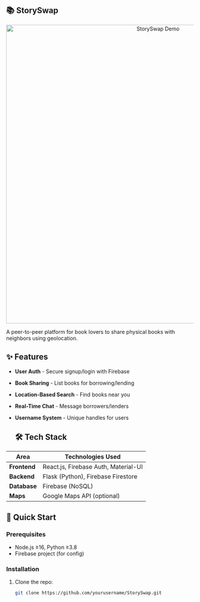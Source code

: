 
## 📚 StorySwap  

<div align="center">
  <img src="screenshots/demo.gif" width="800" alt="StorySwap Demo">
</div>

A peer-to-peer platform for book lovers to share physical books with neighbors using geolocation.

## ✨ Features  
- **User Auth** - Secure signup/login with Firebase  
- **Book Sharing** - List books for borrowing/lending  
- **Location-Based Search** - Find books near you  
- **Real-Time Chat** - Message borrowers/lenders  
- **Username System** - Unique handles for users

  ## 🛠 Tech Stack  
| Area          | Technologies Used |  
|---------------|-------------------|  
| **Frontend**  | React.js, Firebase Auth, Material-UI |  
| **Backend**   | Flask (Python), Firebase Firestore |  
| **Database**  | Firebase (NoSQL) |  
| **Maps**      | Google Maps API (optional) |  

## 🚀 Quick Start  

### Prerequisites  
- Node.js ≥16, Python ≥3.8  
- Firebase project (for config)  

### Installation  
1. Clone the repo:  
   ```bash  
   git clone https://github.com/yourusername/StorySwap.git  
